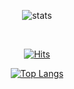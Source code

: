 <div align=center> 
  
![stats](https://github-readme-stats.vercel.app/api?username=spearkkk&count_private=true&show_icons=true&theme=gruvbox&custom_title=---&hide_rank=true&line_height=35&show_owner=false)
  
<br/>


[![Hits](https://hits.seeyoufarm.com/api/count/incr/badge.svg?url=https%3A%2F%2Fgithub.com%2Fspearkkk&count_bg=%23555555&title_bg=%23555555&icon=apple.svg&icon_color=%23FFFFFF&title=hits&edge_flat=true)](https://hits.seeyoufarm.com)
  

[![Top Langs](https://github-readme-stats.vercel.app/api/top-langs/?username=spearkkk&show_icons=true&theme=gruvbox&custom_title=---&count_private=true&line_height=35&&langs_count=10&hide==c++,r)](https://github.com/anuraghazra/github-readme-stats)


  
</div>
